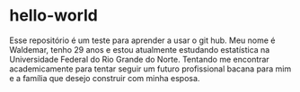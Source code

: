 # hello-world
Esse repositório é um teste para aprender a usar o git hub.
Meu nome é Waldemar, tenho 29 anos e estou atualmente estudando estatística na Universidade Federal do Rio Grande do Norte. Tentando me encontrar academicamente para tentar seguir um futuro profissional bacana para mim e a família que desejo construir com minha esposa.
